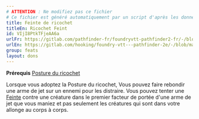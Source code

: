 ```yaml
---
# ATTENTION : Ne modifiez pas ce fichier
# Ce fichier est généré automatiquement par un script d'après les données du module Foundry VTT officiel et de sa traduction
title: Feinte de ricochet
titleEn: Ricochet Feint
id: VIjI8PtkTFjeAA6a
urlFr: https://gitlab.com/pathfinder-fr/foundryvtt-pathfinder2-fr/-/blob/master/data/feats/VIjI8PtkTFjeAA6a.htm
urlEn: https://gitlab.com/hooking/foundry-vtt---pathfinder-2e/-/blob/master/packs/data/feats.db/ricochet-feint.json
group: feats
layout: dons
---
```

**Prérequis** [Posture du ricochet](posture-du-ricochet-roublard.md)

Lorsque vous adoptez la Posture du ricochet, Vous pouvez faire rebondir une arme de jet sur un ennemi pour les distraire. Vous pouvez tenter une [Feinte](../actions/feinter.md) contre une créature dans le premier facteur de portée d'une arme de jet que vous maniez et pas seulement les créatures qui sont dans votre allonge au corps à corps.


